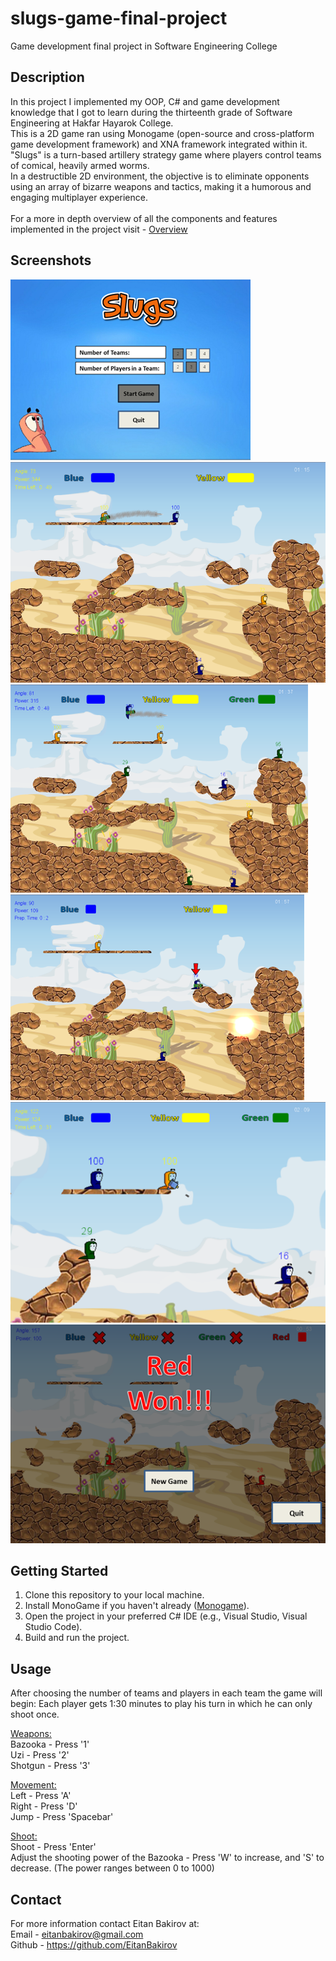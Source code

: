 # slugs-game-final-project
Game development final project in Software Engineering College

## Description

In this project I implemented my OOP, C# and game development knowledge that I got to learn during the thirteenth grade of Software Engineering at Hakfar Hayarok College.<br>
This is a 2D game ran using Monogame (open-source and cross-platform game development framework) and XNA framework integrated within it. <br>
"Slugs" is a turn-based artillery strategy game where players control teams of comical, heavily armed worms. <br>
In a destructible 2D environment, the objective is to eliminate opponents using an array of bizarre weapons and tactics, making it a humorous and engaging multiplayer experience.<br>
<br>
For a more in depth overview of all the components and features implemented in the project visit - 
[Overview](Slugs-FinalProject-Overview.pdf)

## Screenshots

![Menu](/GameScreenshots/Menu.png)
![Scene1](/GameScreenshots/Scene1.png)
![Scene2](/GameScreenshots/Scene2.png)
![Scene3](/GameScreenshots/Scene3.png)
![Scene4](/GameScreenshots/Scene4.png)
![End Game](/GameScreenshots/EndGame.png)


## Getting Started

1. Clone this repository to your local machine.
2. Install MonoGame if you haven't already ([Monogame](https://docs.monogame.net/articles/getting_started/0_getting_started.html)).
3. Open the project in your preferred C# IDE (e.g., Visual Studio, Visual Studio Code).
4. Build and run the project.

## Usage

After choosing the number of teams and players in each team the game will begin:
Each player gets 1:30 minutes to play his turn in which he can only shoot once.

<u>Weapons:</u><br>
Bazooka - Press '1'<br>
Uzi - Press '2'<br>
Shotgun - Press '3'<br>

<u>Movement:</u><br>
Left - Press 'A'<br>
Right - Press 'D'<br>
Jump - Press 'Spacebar'<br>

<u>Shoot:</u><br>
Shoot - Press 'Enter'<br>
Adjust the shooting power of the Bazooka - Press 'W' to increase, and 'S' to decrease. (The power ranges between 0 to 1000)

## Contact

For more information contact Eitan Bakirov at:<br>
Email - eitanbakirov@gmail.com<br>
Github - https://github.com/EitanBakirov
